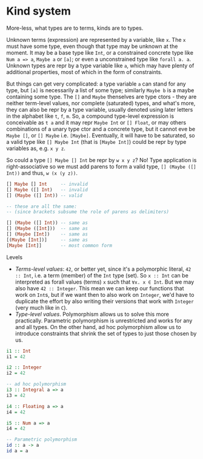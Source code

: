 # Kind system

More-less, what types are to terms, kinds are to types.

Unknown terms (expression) are represented by a variable, like `x`. The `x` must have some type, even though that type may be unknown at the moment. It may be a base type like `Int`, or a constrained concrete type like `Num a => a`, `Maybe a` or `[a]`; or even a unconstrained type like `forall a. a`. Unknown types are repr by a type variable like `a`, which may have plenty of additional properties, most of which in the form of constraints.

But things can get very complicated: a type variable `a` can stand for any type, but `[a]` is necessarily a list of some type; similarly `Maybe b` is a maybe containing some type. The `[]` and `Maybe` thenselves are type ctors - they are neither term-level values, nor complete (saturated) types, and what's more, they can also be repr by a type variable, usually denoted using later letters in the alphabet like `t`, `f`, `m`. So, a compound type-level expression is conceivable as `t a` and it may repr `Maybe Int` or `[] Float`, or may others combinations of a unary type ctor and a concrete type, but it cannot eve be `Maybe []`, or `[] Maybe` i.e. `[Maybe]`. Eventually, it will have to be saturated, so a valid type like `[] Maybe Int` (that is `[Maybe Int]`) could be repr by type variables as, e.g. `x y z`.

So could a type `[] Maybe [] Int` be repr by `w x y z`? No! Type application is right-associative so we must add parens to form a valid type, 
`[] (Maybe ([] Int))` and thus, `w (x (y z))`. 

```hs
[] Maybe [] Int     -- invalid
[] Maybe ([] Int)   -- invalid
[] (Maybe ([] Int)) -- valid

-- these are all the same:
-- (since brackets subsume the role of parens as delimiters)

[] (Maybe ([] Int)) -- same as
[] (Maybe ([Int]))  -- same as
[] (Maybe [Int])    -- same as
[(Maybe [Int])]     -- same as
[Maybe [Int]]       -- most common form
```


Levels
- *Terms-level values*: `42`, or better yet, since it's a polymorphic literal, `42 :: Int`, i.e. a term (member) of the `Int` type (set). So `x :: Int` can be interpreted as forall values (terms) `x` such that `∀x. x ∈ Int`. But we may also have `42 :: Integer`. This mean we can keep our functions that work on `Int`s, but if we want then to also work on `Integer`, we'd have to duplicate the effort by also writing their versions that work with `Integer` (very much like in `C`).
- *Type-level values*. Polymorphism allows us to solve this more practically. Parametric polymorphism is unrestricted and works for any and all types. On the other hand, ad hoc polymorphism allow us to introduce constraints that shrink the set of types to just those chosen by us.

```hs
i1 :: Int
i1 = 42

i2 :: Integer
i2 = 42

-- ad hoc polymorphism
i3 :: Integral a => a
i3 = 42

i4 :: Floating a => a
i4 = 42

i5 :: Num a => a
i4 = 42

-- Parametric polymorphism
id :: a -> a
id a = a
```
